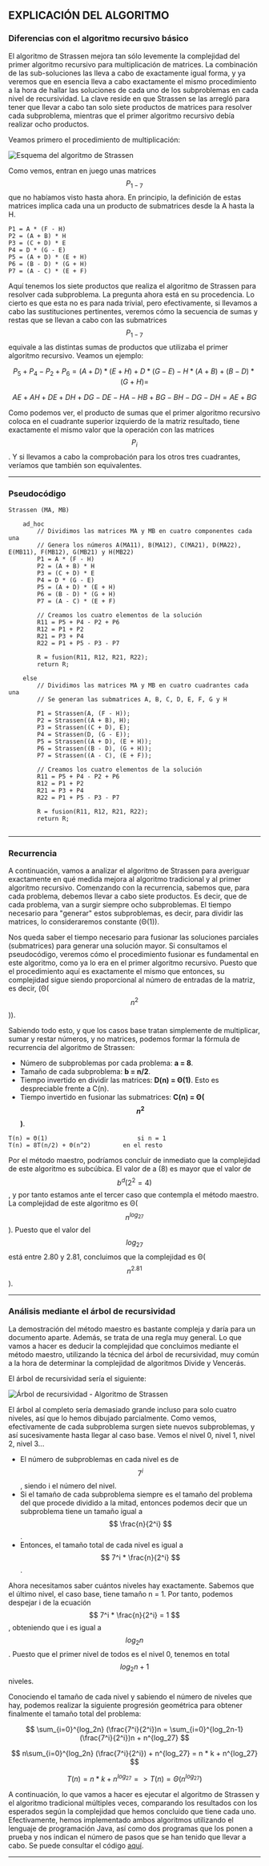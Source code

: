 ## EXPLICACIÓN DEL ALGORITMO

### Diferencias con el algoritmo recursivo básico

El algoritmo de Strassen mejora tan sólo levemente la complejidad del primer algoritmo recursivo para multiplicación de matrices. La combinación de las sub-soluciones las lleva a cabo de exactamente igual forma, y ya veremos que en esencia lleva a cabo exactamente el mismo procedimiento a la hora de hallar las soluciones de cada uno de los subproblemas en cada nivel de recursividad. La clave reside en que Strassen se las arregló para tener que llevar a cabo tan solo siete productos de matrices para resolver cada subproblema, mientras que el primer algoritmo recursivo debía realizar ocho productos.

Veamos primero el procedimiento de multiplicación:

![Esquema del algoritmo de Strassen](images/EsquemaStrassen.jpg)

Como vemos, entran en juego unas matrices $$ P_{1-7} $$ que no habíamos visto hasta ahora. En principio, la definición de estas matrices implica cada una un producto de submatrices desde la A hasta la H.

	P1 = A * (F - H)
	P2 = (A + B) * H
	P3 = (C + D) * E
	P4 = D * (G - E)
	P5 = (A + D) * (E + H)
	P6 = (B - D) * (G + H)
	P7 = (A - C) * (E + F)

Aquí tenemos los siete productos que realiza el algoritmo de Strassen para resolver cada subproblema. La pregunta ahora está en su procedencia. Lo cierto es que esta no es para nada trivial, pero efectivamente, si llevamos a cabo las sustituciones pertinentes, veremos cómo la secuencia de sumas y restas que se llevan a cabo con las submatrices $$ P_{1-7} $$ equivale a las distintas sumas de productos que utilizaba el primer algoritmo recursivo. Veamos un ejemplo:

$$ P_5 + P_4 - P_2 + P_6 = (A + D) * (E + H) + D * (G - E) - H * (A + B) + (B - D) * (G + H) = $$

$$ AE + AH + DE + DH + DG - DE - HA - HB + BG - BH - DG - DH = AE + BG $$

Como podemos ver, el producto de sumas que el primer algoritmo recursivo coloca en el cuadrante superior izquierdo de la matriz resultado, tiene exactamente el mismo valor que la operación con las matrices $$ P_i $$. Y si llevamos a cabo la comprobación para los otros tres cuadrantes, veríamos que también son equivalentes. 

---

### Pseudocódigo

```
Strassen (MA, MB)

    ad_hoc
        // Dividimos las matrices MA y MB en cuatro componentes cada una
        // Genera los números A(MA11), B(MA12), C(MA21), D(MA22), E(MB11), F(MB12), G(MB21) y H(MB22)
        P1 = A * (F - H)
        P2 = (A + B) * H
        P3 = (C + D) * E
        P4 = D * (G - E)
        P5 = (A + D) * (E + H)
        P6 = (B - D) * (G + H)
        P7 = (A - C) * (E + F)

        // Creamos los cuatro elementos de la solución
        R11 = P5 + P4 - P2 + P6
        R12 = P1 + P2
        R21 = P3 + P4
        R22 = P1 + P5 - P3 - P7

        R = fusion(R11, R12, R21, R22);
        return R;

    else
        // Dividimos las matrices MA y MB en cuatro cuadrantes cada una
        // Se generan las submatrices A, B, C, D, E, F, G y H

        P1 = Strassen(A, (F - H));
        P2 = Strassen((A + B), H);
        P3 = Strassen((C + D), E);
        P4 = Strassen(D, (G - E));
        P5 = Strassen((A + D), (E + H));
        P6 = Strassen((B - D), (G + H));
        P7 = Strassen((A - C), (E + F));

        // Creamos los cuatro elementos de la solución
        R11 = P5 + P4 - P2 + P6
        R12 = P1 + P2
        R21 = P3 + P4
        R22 = P1 + P5 - P3 - P7

        R = fusion(R11, R12, R21, R22);
        return R;
    
```
---

### Recurrencia

A continuación, vamos a analizar el algoritmo de Strassen para averiguar exactamente en qué medida mejora al algoritmo tradicional y al primer algoritmo recursivo. Comenzando con la recurrencia, sabemos que, para cada problema, debemos llevar a cabo siete productos. Es decir, que de cada problema, van a surgir siempre ocho subproblemas. El tiempo necesario para "generar" estos subproblemas, es decir, para dividir las matrices, lo consideraremos constante (Θ(1)). 

Nos queda saber el tiempo necesario para fusionar las soluciones parciales (submatrices) para generar una solución mayor. Si consultamos el pseudocódigo, veremos cómo el procedimiento fusionar es fundamental en este algoritmo, como ya lo era en el primer algoritmo recursivo. Puesto que el procedimiento aquí es exactamente el mismo que entonces, su complejidad sigue siendo proporcional al número de entradas de la matriz, es decir, (Θ($$ n^2 $$)).

Sabiendo todo esto, y que los casos base tratan simplemente de multiplicar, sumar y restar números, y no matrices, podemos formar la fórmula de recurrencia del algoritmo de Strassen:

* Número de subproblemas por cada problema: **a = 8**.
* Tamaño de cada subproblema: **b = n/2**.
* Tiempo invertido en dividir las matrices: **D(n) = Θ(1)**. Esto es despreciable frente a C(n).
* Tiempo invertido en fusionar las submatrices: **C(n) = Θ($$ n^2 $$)**.

``` 
T(n) = Θ(1) 						si n = 1
T(n) = 8T(n/2) + Θ(n^2)			en el resto 
```

Por el método maestro, podríamos concluir de inmediato que la complejidad de este algoritmo es subcúbica. El valor de a (8) es mayor que el valor de $$ b^d (2^2 = 4) $$, y por tanto estamos ante el tercer caso que contempla el método maestro. La complejidad de este algoritmo es Θ($$ n^{log_27} $$). Puesto que el valor del $$ log_27 $$ está entre 2.80 y 2.81, concluimos que la complejidad es Θ($$ n^{2.81} $$).

---

### Análisis mediante el árbol de recursividad

La demostración del método maestro es bastante compleja y daría para un documento aparte. Además, se trata de una regla muy general. Lo que vamos a hacer es deducir la complejidad que concluimos mediante el método maestro, utilizando la técnica del árbol de recursividad, muy común a la hora de determinar la complejidad de algoritmos Divide y Vencerás.

El árbol de recursividad sería el siguiente:

![Árbol de recursividad - Algoritmo de Strassen](images/ArbolRecursividadStrassen.jpg)

El árbol al completo sería demasiado grande incluso para solo cuatro niveles, así que lo hemos dibujado parcialmente. Como vemos, efectivamente de cada subproblema surgen siete nuevos subproblemas, y así sucesivamente hasta llegar al caso base. Vemos el nivel 0, nivel 1, nivel 2, nivel 3...

* El número de subproblemas en cada nivel es de $$ 7^i $$, siendo i el número del nivel.
* Si el tamaño de cada subproblema siempre es el tamaño del problema del que procede dividido a la mitad, entonces podemos decir que un subproblema tiene un tamaño igual a $$ \frac{n}{2^i} $$.
* Entonces, el tamaño total de cada nivel es igual a $$ 7^i * \frac{n}{2^i} $$.

Ahora necesitamos saber cuántos niveles hay exactamente. Sabemos que el último nivel, el caso base, tiene tamaño n = 1. Por tanto, podemos despejar i de la ecuación $$ 7^i * \frac{n}{2^i} = 1 $$, obteniendo que i es igual a $$ log_2n $$. Puesto que el primer nivel de todos es el nivel 0, tenemos en total $$ log_2n + 1 $$ niveles. 

Conociendo el tamaño de cada nivel y sabiendo el número de niveles que hay, podemos realizar la siguiente progresión geométrica para obtener finalmente el tamaño total del problema:

$$ \sum_{i=0}^{log_2n} (\frac{7^i}{2^i})n = \sum_{i=0}^{log_2n-1} (\frac{7^i}{2^i})n + n^{log_27} $$

$$ n\sum_{i=0}^{log_2n} (\frac{7^i}{2^i}) + n^{log_27} = n * k + n^{log_27} $$

$$ T(n) = n * k + n^{log_27} => T(n) = Θ(n^{log_27}) $$

A continuación, lo que vamos a hacer es ejecutar el algoritmo de Strassen y el algoritmo tradicional múltiples veces, comparando los resultados con los esperados según la complejidad que hemos concluido que tiene cada uno. Efectivamente, hemos implementado ambos algoritmos utilizando el lenguaje de programación Java, así como dos programas que los ponen a prueba y nos indican el número de pasos que se han tenido que llevar a cabo. Se puede consultar el código [aquí](https://github.com/alu0100881677/Strassen/tree/master/Code).

---
